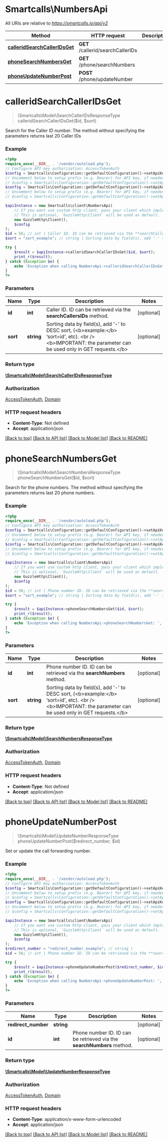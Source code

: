 # Smartcalls\NumbersApi

All URIs are relative to *https://smartcalls.io/api/v2*

Method | HTTP request | Description
------------- | ------------- | -------------
[**calleridSearchCallerIDsGet**](NumbersApi.md#calleridSearchCallerIDsGet) | **GET** /callerid/searchCallerIDs | 
[**phoneSearchNumbersGet**](NumbersApi.md#phoneSearchNumbersGet) | **GET** /phone/searchNumbers | 
[**phoneUpdateNumberPost**](NumbersApi.md#phoneUpdateNumberPost) | **POST** /phone/updateNumber | 

# **calleridSearchCallerIDsGet**
> \Smartcalls\Model\SearchCallerIDsResponseType calleridSearchCallerIDsGet($id, $sort)



Search for the Caller ID number. The method without specifying the parameters returns last 20 Caller IDs

### Example
```php
<?php
require_once(__DIR__ . '/vendor/autoload.php');
// Configure API key authorization: AccessTokenAuth
$config = Smartcalls\Configuration::getDefaultConfiguration()->setApiKey('access_token', 'YOUR_API_KEY');
// Uncomment below to setup prefix (e.g. Bearer) for API key, if needed
// $config = Smartcalls\Configuration::getDefaultConfiguration()->setApiKeyPrefix('access_token', 'Bearer');// Configure API key authorization: Domain
$config = Smartcalls\Configuration::getDefaultConfiguration()->setApiKey('domain', 'YOUR_API_KEY');
// Uncomment below to setup prefix (e.g. Bearer) for API key, if needed
// $config = Smartcalls\Configuration::getDefaultConfiguration()->setApiKeyPrefix('domain', 'Bearer');

$apiInstance = new Smartcalls\client\NumbersApi(
    // If you want use custom http client, pass your client which implements `GuzzleHttp\ClientInterface`.
    // This is optional, `GuzzleHttp\Client` will be used as default.
    new GuzzleHttp\Client(),
    $config
);
$id = 56; // int | Caller ID. ID can be retrieved via the **searchCallersIDs** method.
$sort = "sort_example"; // string | Sorting data by field(s), add '-' to DESC sort, (<b>example:</b> ‘sort=id’, etc). <br /><b>IMPORTANT: the parameter can be used only in GET requests.</b>

try {
    $result = $apiInstance->calleridSearchCallerIDsGet($id, $sort);
    print_r($result);
} catch (Exception $e) {
    echo 'Exception when calling NumbersApi->calleridSearchCallerIDsGet: ', $e->getMessage(), PHP_EOL;
}
?>
```

### Parameters

Name | Type | Description  | Notes
------------- | ------------- | ------------- | -------------
 **id** | **int**| Caller ID. ID can be retrieved via the **searchCallersIDs** method. | [optional]
 **sort** | **string**| Sorting data by field(s), add &#x27;-&#x27; to DESC sort, (&lt;b&gt;example:&lt;/b&gt; ‘sort&#x3D;id’, etc). &lt;br /&gt;&lt;b&gt;IMPORTANT: the parameter can be used only in GET requests.&lt;/b&gt; | [optional]

### Return type

[**\Smartcalls\Model\SearchCallerIDsResponseType**](../Model/SearchCallerIDsResponseType.md)

### Authorization

[AccessTokenAuth](../../README.md#AccessTokenAuth), [Domain](../../README.md#Domain)

### HTTP request headers

 - **Content-Type**: Not defined
 - **Accept**: application/json

[[Back to top]](#) [[Back to API list]](../../README.md#documentation-for-api-endpoints) [[Back to Model list]](../../README.md#documentation-for-models) [[Back to README]](../../README.md)

# **phoneSearchNumbersGet**
> \Smartcalls\Model\SearchNumbersResponseType phoneSearchNumbersGet($id, $sort)



Search for the phone numbers. The method without specifying the parameters returns last 20 phone numbers.

### Example
```php
<?php
require_once(__DIR__ . '/vendor/autoload.php');
// Configure API key authorization: AccessTokenAuth
$config = Smartcalls\Configuration::getDefaultConfiguration()->setApiKey('access_token', 'YOUR_API_KEY');
// Uncomment below to setup prefix (e.g. Bearer) for API key, if needed
// $config = Smartcalls\Configuration::getDefaultConfiguration()->setApiKeyPrefix('access_token', 'Bearer');// Configure API key authorization: Domain
$config = Smartcalls\Configuration::getDefaultConfiguration()->setApiKey('domain', 'YOUR_API_KEY');
// Uncomment below to setup prefix (e.g. Bearer) for API key, if needed
// $config = Smartcalls\Configuration::getDefaultConfiguration()->setApiKeyPrefix('domain', 'Bearer');

$apiInstance = new Smartcalls\client\NumbersApi(
    // If you want use custom http client, pass your client which implements `GuzzleHttp\ClientInterface`.
    // This is optional, `GuzzleHttp\Client` will be used as default.
    new GuzzleHttp\Client(),
    $config
);
$id = 56; // int | Phone number ID. ID can be retrieved via the **searchNumbers** method.
$sort = "sort_example"; // string | Sorting data by field(s), add '-' to DESC sort, (<b>example:</b> ‘sort=id’, etc). <br /><b>IMPORTANT: the parameter can be used only in GET requests.</b>

try {
    $result = $apiInstance->phoneSearchNumbersGet($id, $sort);
    print_r($result);
} catch (Exception $e) {
    echo 'Exception when calling NumbersApi->phoneSearchNumbersGet: ', $e->getMessage(), PHP_EOL;
}
?>
```

### Parameters

Name | Type | Description  | Notes
------------- | ------------- | ------------- | -------------
 **id** | **int**| Phone number ID. ID can be retrieved via the **searchNumbers** method. | [optional]
 **sort** | **string**| Sorting data by field(s), add &#x27;-&#x27; to DESC sort, (&lt;b&gt;example:&lt;/b&gt; ‘sort&#x3D;id’, etc). &lt;br /&gt;&lt;b&gt;IMPORTANT: the parameter can be used only in GET requests.&lt;/b&gt; | [optional]

### Return type

[**\Smartcalls\Model\SearchNumbersResponseType**](../Model/SearchNumbersResponseType.md)

### Authorization

[AccessTokenAuth](../../README.md#AccessTokenAuth), [Domain](../../README.md#Domain)

### HTTP request headers

 - **Content-Type**: Not defined
 - **Accept**: application/json

[[Back to top]](#) [[Back to API list]](../../README.md#documentation-for-api-endpoints) [[Back to Model list]](../../README.md#documentation-for-models) [[Back to README]](../../README.md)

# **phoneUpdateNumberPost**
> \Smartcalls\Model\UpdateNumberResponseType phoneUpdateNumberPost($redirect_number, $id)



Set or update the call forwarding number.

### Example
```php
<?php
require_once(__DIR__ . '/vendor/autoload.php');
// Configure API key authorization: AccessTokenAuth
$config = Smartcalls\Configuration::getDefaultConfiguration()->setApiKey('access_token', 'YOUR_API_KEY');
// Uncomment below to setup prefix (e.g. Bearer) for API key, if needed
// $config = Smartcalls\Configuration::getDefaultConfiguration()->setApiKeyPrefix('access_token', 'Bearer');// Configure API key authorization: Domain
$config = Smartcalls\Configuration::getDefaultConfiguration()->setApiKey('domain', 'YOUR_API_KEY');
// Uncomment below to setup prefix (e.g. Bearer) for API key, if needed
// $config = Smartcalls\Configuration::getDefaultConfiguration()->setApiKeyPrefix('domain', 'Bearer');

$apiInstance = new Smartcalls\client\NumbersApi(
    // If you want use custom http client, pass your client which implements `GuzzleHttp\ClientInterface`.
    // This is optional, `GuzzleHttp\Client` will be used as default.
    new GuzzleHttp\Client(),
    $config
);
$redirect_number = "redirect_number_example"; // string | 
$id = 56; // int | Phone number ID. ID can be retrieved via the **searchNumbers** method.

try {
    $result = $apiInstance->phoneUpdateNumberPost($redirect_number, $id);
    print_r($result);
} catch (Exception $e) {
    echo 'Exception when calling NumbersApi->phoneUpdateNumberPost: ', $e->getMessage(), PHP_EOL;
}
?>
```

### Parameters

Name | Type | Description  | Notes
------------- | ------------- | ------------- | -------------
 **redirect_number** | **string**|  | [optional]
 **id** | **int**| Phone number ID. ID can be retrieved via the **searchNumbers** method. | [optional]

### Return type

[**\Smartcalls\Model\UpdateNumberResponseType**](../Model/UpdateNumberResponseType.md)

### Authorization

[AccessTokenAuth](../../README.md#AccessTokenAuth), [Domain](../../README.md#Domain)

### HTTP request headers

 - **Content-Type**: application/x-www-form-urlencoded
 - **Accept**: application/json

[[Back to top]](#) [[Back to API list]](../../README.md#documentation-for-api-endpoints) [[Back to Model list]](../../README.md#documentation-for-models) [[Back to README]](../../README.md)

